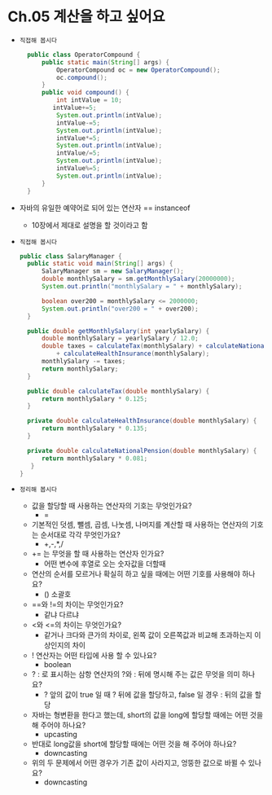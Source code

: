 # Ch.05 계산을 하고 싶어요
- `직접해 봅시다`
  ```java
    public class OperatorCompound {
        public static main(String[] args) {
            OperatorCompound oc = new OperatorCompound();
            oc.compound();
        } 
        public void compound() {
            int intValue = 10;
           intValue+=5;
            System.out.println(intValue);
            intValue-=5;
            System.out.println(intValue);
            intValue*=5;
            System.out.println(intValue);
            intValue/=5;
            System.out.println(intValue);
            intValue%=5;
            System.out.println(intValue);
        }
    }
  ```
- 자바의 유일한 예약어로 되어 있는 연산자 == instanceof
    - 10장에서 제대로 설명을 할 것이라고 함
- `직접해 봅시다`
  ```java
  public class SalaryManager {
    public static void main(String[] args) {
        SalaryManager sm = new SalaryManager();
        double monthlySalary = sm.getMonthlySalary(20000000);
        System.out.println("monthlySalary = " + monthlySalary);
  
        boolean over200 = monthlySalary <= 2000000;
        System.out.println("over200 = " + over200);
    }
  
    public double getMonthlySalary(int yearlySalary) {
        double monthlySalary = yearlySalary / 12.0;
        double taxes = calculateTax(monthlySalary) + calculateNationalPension(monthlySalary)
            + calculateHealthInsurance(monthlySalary);
        monthlySalary -= taxes;
        return monthlySalary;
    }
  
    public double calculateTax(double monthlySalary) {
        return monthlySalary * 0.125;
    }
  
    private double calculateHealthInsurance(double monthlySalary) {
        return monthlySalary * 0.135;
    }
  
    private double calculateNationalPension(double monthlySalary) {
        return monthlySalary * 0.081;
     }
  }
  ```

- `정리해 봅시다`
    - 값을 할당할 때 사용하는 연산자의 기호는 무엇인가요?
        - =
    - 기본적인 덧셈, 뺄셈, 곱셈, 나눗셈, 나머지를 계산할 때 사용하는 연산자의 기호는 순서대로 각각 무엇인가요?
        - +,-,*,/
    - += 는 무엇을 할 때 사용하는 연산자 인가요?
        - 어떤 변수에 후열로 오는 숫자값을 더할때
    - 연산의 순서를 모르거나 확실히 하고 싶을 때에는 어떤 기호를 사용해야 하나요?
        - () 소괄호
    - ==와 !=의 차이는 무엇인가요?
        - 같냐 다르냐
    - <와 <=의 차이는 무엇인가요?
        - 같거나 크다와 큰가의 차이로, 왼쪽 값이 오른쪽값과 비교해 초과하는지 이상인지의 차이
    - ! 연산자는 어떤 타입에 사용 할 수 있나요?
        - boolean
    - ? : 로 표시하는 삼항 연산자의 ?와 : 뒤에 명시해 주는 값은 무엇을 의미 하나요?
        - ? 앞의 값이 true 일 때 ? 뒤에 값을 할당하고, false 일 경우 : 뒤의 값을 할당
    - 자바는 형변환을 한다고 했는데, short의 값을 long에 할당할 때에는 어떤 것을 해 주어야 하나요?
        - upcasting
    - 반대로 long값을 short에 할당할 때에는 어떤 것을 해 주어야 하나요?
        - downcasting
    - 위의 두 문제에서 어떤 경우가 기존 값이 사라지고, 엉뚱한 값으로 바뀔 수 있나요?
        - downcasting
